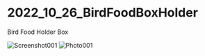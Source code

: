 # 2022_10_26_BirdFoodBoxHolder

Bird Food Holder Box

![Screenshot001](https://user-images.githubusercontent.com/106495897/198101422-0b68395e-159e-4d86-9786-357023a0e4d7.png)
![Photo001](https://user-images.githubusercontent.com/106495897/198101429-d975083d-fec1-4d46-9e91-47cf0a5a5a41.png)
